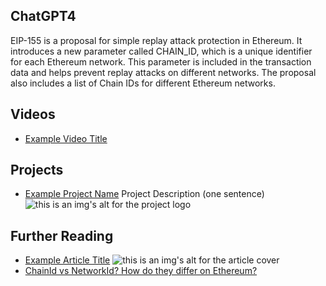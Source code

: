 ## ChatGPT4

EIP-155 is a proposal for simple replay attack protection in Ethereum. It introduces a new parameter called CHAIN_ID, which is a unique identifier for each Ethereum network. This parameter is included in the transaction data and helps prevent replay attacks on different networks. The proposal also includes a list of Chain IDs for different Ethereum networks.

## Videos

- [Example Video Title](https://www.youtube.com/watch?v=TDGq4aeevgY)

## Projects

- [Example Project Name](https://xxxx.xxx/xxxxx) Project Description (one sentence) ![this is an img's alt for the project logo](https://xxxx.xxx/project-logo.xxx)

## Further Reading

- [Example Article Title](https://xxxx.xxx/xxxxx) ![this is an img's alt for the article cover](https://xxxx.xxx/article-cover.xxx)
- [ChainId vs NetworkId? How do they differ on Ethereum?](https://medium.com/@pedrouid/chainid-vs-networkid-how-do-they-differ-on-ethereum-eec2ed41635b)
